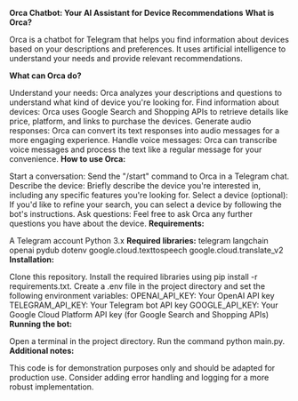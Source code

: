 **Orca Chatbot: Your AI Assistant for Device Recommendations**
**What is Orca?**

Orca is a chatbot for Telegram that helps you find information about devices based on your descriptions and preferences. It uses artificial intelligence to understand your needs and provide relevant recommendations.

**What can Orca do?**

Understand your needs: Orca analyzes your descriptions and questions to understand what kind of device you're looking for.
Find information about devices: Orca uses Google Search and Shopping APIs to retrieve details like price, platform, and links to purchase the devices.
Generate audio responses: Orca can convert its text responses into audio messages for a more engaging experience.
Handle voice messages: Orca can transcribe voice messages and process the text like a regular message for your convenience.
**How to use Orca:**

Start a conversation: Send the "/start" command to Orca in a Telegram chat.
Describe the device: Briefly describe the device you're interested in, including any specific features you're looking for.
Select a device (optional): If you'd like to refine your search, you can select a device by following the bot's instructions.
Ask questions: Feel free to ask Orca any further questions you have about the device.
**Requirements:**

A Telegram account
Python 3.x
**Required libraries:**
telegram
langchain
openai
pydub
dotenv
google.cloud.texttospeech
google.cloud.translate_v2
**Installation:**

Clone this repository.
Install the required libraries using pip install -r requirements.txt.
Create a .env file in the project directory and set the following environment variables:
OPENAI_API_KEY: Your OpenAI API key
TELEGRAM_API_KEY: Your Telegram bot API key
GOOGLE_API_KEY: Your Google Cloud Platform API key (for Google Search and Shopping APIs)
**Running the bot:**

Open a terminal in the project directory.
Run the command python main.py.
**Additional notes:**

This code is for demonstration purposes only and should be adapted for production use.
Consider adding error handling and logging for a more robust implementation.
